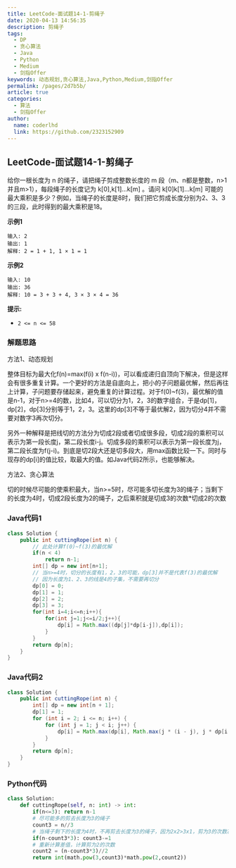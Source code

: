 ```yaml
---
title: LeetCode-面试题14-1-剪绳子
date: 2020-04-13 14:56:35
description: 剪绳子
tags: 
  - DP
  - 贪心算法
  - Java
  - Python
  - Medium
  - 剑指Offer
keywords: 动态规划,贪心算法,Java,Python,Medium,剑指Offer
permalink: /pages/2d7b5b/
article: true
categories: 
  - 算法
  - 剑指Offer
author: 
  name: coderlhd
  link: https://github.com/2323152909
---
```


## LeetCode-面试题14-1-剪绳子

给你一根长度为 n 的绳子，请把绳子剪成整数长度的 m 段（m、n都是整数，n>1并且m>1），每段绳子的长度记为 k[0],k[1]...k[m] 。请问 k[0]k[1]...k[m] 可能的最大乘积是多少？例如，当绳子的长度是8时，我们把它剪成长度分别为2、3、3的三段，此时得到的最大乘积是18。

 <!--more-->

**示例1**

```
输入: 2
输出: 1
解释: 2 = 1 + 1, 1 × 1 = 1
```

**示例2**

```
输入: 10
输出: 36
解释: 10 = 3 + 3 + 4, 3 × 3 × 4 = 36
```

**提示:**

- `2 <= n <= 58`

### 解题思路

方法1、动态规划

整体目标为最大化f(n)=max(f(i) x f(n-i))，可以看成递归自顶向下解决，但是这样会有很多重复计算。一个更好的方法是自底向上，把小的子问题最优解，然后再往上计算，子问题要存储起来，避免重复的计算过程。对于f(0)~f(3)，最优解的值是n-1，对于n>=4的数，比如4，可以切分为1，2，3的数字组合，于是dp[1]，dp[2]，dp[3]分别等于1，2，3。这里的dp[3]不等于最优解2，因为切分4并不需要对数字3再次切分。

另外一种解释是把线切的方法分为切成2段或者切成很多段，切成2段的乘积可以表示为第一段长度j，第二段长度i-j。切成多段的乘积可以表示为第一段长度为j，第二段长度为f(j-i)。到底是切2段大还是切多段大，用max函数比较一下。同时与现存的dp[i]的值比较，取最大的值。如Java代码2所示，也能够解决。

方法2、贪心算法

切的时候尽可能的使乘积最大，当n>=5时，尽可能多切长度为3的绳子；当剩下的长度为4时，切成2段长度为2的绳子，之后乘积就是切成3的次数*切成2的次数

### Java代码1

```java
class Solution {
    public int cuttingRope(int n) {
        // 此处计算f(0)~f(3)的最优解
        if(n < 4)
            return n-1;
        int[] dp = new int[n+1];
        // 当n>=4时，切分的长度有1，2，3的可能，dp[3]并不是代表f(3)的最优解
        // 因为长度为1、2、3的线是4的子集，不需要再切分
        dp[0] = 0;
        dp[1] = 1;
        dp[2] = 2;
        dp[3] = 3;
        for(int i=4;i<=n;i++){
            for(int j=1;j<=i/2;j++){
                dp[i] = Math.max((dp[j]*dp[i-j]),dp[i]);
            }
        }
        return dp[n];
    }
}
```

### Java代码2

```java
class Solution {
    public int cuttingRope(int n) {
        int[] dp = new int[n + 1];
        dp[1] = 1;
        for (int i = 2; i <= n; i++) {
            for (int j = 1; j < i; j++) {
                dp[i] = Math.max(dp[i], Math.max(j * (i - j), j * dp[i - j]));
            }
        }
        return dp[n];
    }
}
```

### Python代码

```python
class Solution:
    def cuttingRope(self, n: int) -> int:
        if(n<=3): return n-1
        # 尽可能多的剪去长度为3的绳子
        count3 = n//3
        # 当绳子剩下的长度为4时，不再剪去长度为3的绳子，因为2x2>3x1，剪为3的次数减少1次
        if(n-count3*3): count3-=1
        # 重新计算差值，计算剪为2的次数
        count2 = (n-count3*3)//2
        return int(math.pow(3,count3)*math.pow(2,count2))
```

